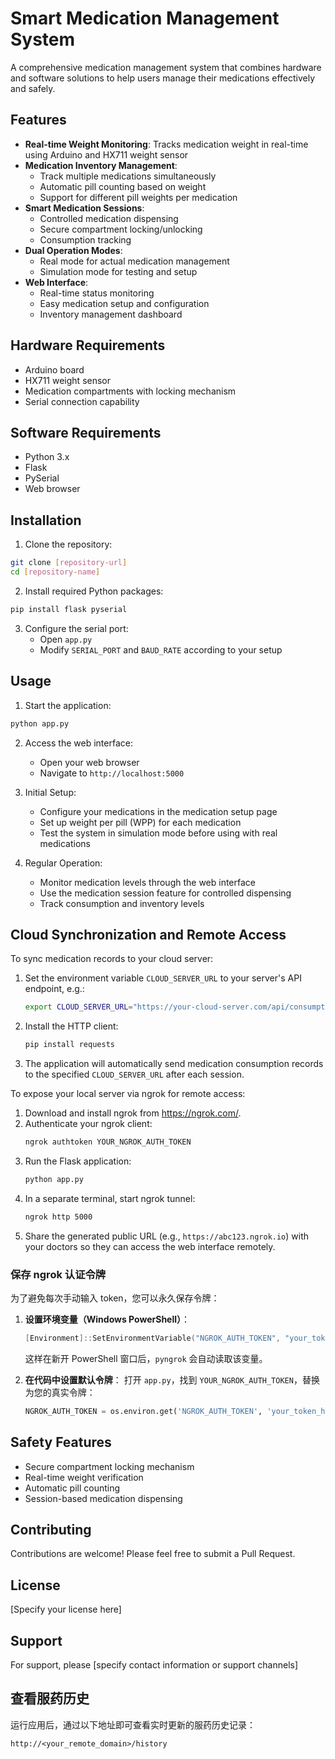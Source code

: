 # Smart Medication Management System

A comprehensive medication management system that combines hardware and software solutions to help users manage their medications effectively and safely.

## Features

- **Real-time Weight Monitoring**: Tracks medication weight in real-time using Arduino and HX711 weight sensor
- **Medication Inventory Management**: 
  - Track multiple medications simultaneously
  - Automatic pill counting based on weight
  - Support for different pill weights per medication
- **Smart Medication Sessions**:
  - Controlled medication dispensing
  - Secure compartment locking/unlocking
  - Consumption tracking
- **Dual Operation Modes**:
  - Real mode for actual medication management
  - Simulation mode for testing and setup
- **Web Interface**:
  - Real-time status monitoring
  - Easy medication setup and configuration
  - Inventory management dashboard

## Hardware Requirements

- Arduino board
- HX711 weight sensor
- Medication compartments with locking mechanism
- Serial connection capability

## Software Requirements

- Python 3.x
- Flask
- PySerial
- Web browser

## Installation

1. Clone the repository:
```bash
git clone [repository-url]
cd [repository-name]
```

2. Install required Python packages:
```bash
pip install flask pyserial
```

3. Configure the serial port:
   - Open `app.py`
   - Modify `SERIAL_PORT` and `BAUD_RATE` according to your setup

## Usage

1. Start the application:
```bash
python app.py
```

2. Access the web interface:
   - Open your web browser
   - Navigate to `http://localhost:5000`

3. Initial Setup:
   - Configure your medications in the medication setup page
   - Set up weight per pill (WPP) for each medication
   - Test the system in simulation mode before using with real medications

4. Regular Operation:
   - Monitor medication levels through the web interface
   - Use the medication session feature for controlled dispensing
   - Track consumption and inventory levels

## Cloud Synchronization and Remote Access

To sync medication records to your cloud server:

1. Set the environment variable `CLOUD_SERVER_URL` to your server's API endpoint, e.g.:
   ```bash
   export CLOUD_SERVER_URL="https://your-cloud-server.com/api/consumption"
   ```
2. Install the HTTP client:
   ```bash
   pip install requests
   ```
3. The application will automatically send medication consumption records to the specified `CLOUD_SERVER_URL` after each session.

To expose your local server via ngrok for remote access:

1. Download and install ngrok from https://ngrok.com/.
2. Authenticate your ngrok client:
   ```bash
   ngrok authtoken YOUR_NGROK_AUTH_TOKEN
   ```
3. Run the Flask application:
   ```bash
   python app.py
   ```
4. In a separate terminal, start ngrok tunnel:
   ```bash
   ngrok http 5000
   ```
5. Share the generated public URL (e.g., `https://abc123.ngrok.io`) with your doctors so they can access the web interface remotely.

### 保存 ngrok 认证令牌

为了避免每次手动输入 token，您可以永久保存令牌：

1. **设置环境变量（Windows PowerShell）**：
   ```powershell
   [Environment]::SetEnvironmentVariable("NGROK_AUTH_TOKEN", "your_token_here", "User")
   ```
   这样在新开 PowerShell 窗口后，`pyngrok` 会自动读取该变量。

2. **在代码中设置默认令牌**：
   打开 `app.py`，找到 `YOUR_NGROK_AUTH_TOKEN`，替换为您的真实令牌：
   ```python
   NGROK_AUTH_TOKEN = os.environ.get('NGROK_AUTH_TOKEN', 'your_token_here')
   ```

## Safety Features

- Secure compartment locking mechanism
- Real-time weight verification
- Automatic pill counting
- Session-based medication dispensing

## Contributing

Contributions are welcome! Please feel free to submit a Pull Request.

## License

[Specify your license here]

## Support

For support, please [specify contact information or support channels]

## 查看服药历史

运行应用后，通过以下地址即可查看实时更新的服药历史记录：

```
http://<your_remote_domain>/history
``` 